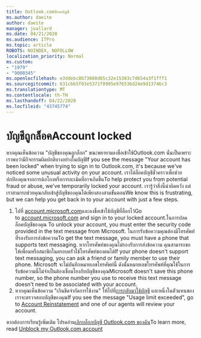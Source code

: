 ```yaml
---
title: Outlook.comล็อคบัญชี
ms.author: daeite
author: daeite
manager: joallard
ms.date: 04/21/2020
ms.audience: ITPro
ms.topic: article
ROBOTS: NOINDEX, NOFOLLOW
localization_priority: Normal
ms.custom:
- "1979"
- "9000345"
ms.openlocfilehash: e3ddebc8b73688d65c32e15383c7d654a3f1fff1
ms.sourcegitcommit: 631cbb5f03e5371f0995e976536d24e9d13746c3
ms.translationtype: MT
ms.contentlocale: th-TH
ms.lasthandoff: 04/22/2020
ms.locfileid: "43745774"
---
```

# <a name="account-locked"></a><span data-ttu-id="60e55-102">บัญชีถูกล็อค</span><span class="sxs-lookup"><span data-stu-id="60e55-102">Account locked</span></span>

<span data-ttu-id="60e55-103">หากคุณเห็นข้อความ "บัญชีของคุณถูกล็อก" ขณะพยายามลงชื่อเข้าใช้Outlook.com นั่นเป็นเพราะเราพบว่ามีกิจกรรมผิดปกติบางอย่างในบัญชี</span><span class="sxs-lookup"><span data-stu-id="60e55-103">If you see the message "Your account has been locked" when trying to sign in to Outlook.com, it's because we've noticed some unusual activity on your account.</span></span> <span data-ttu-id="60e55-104">เราได้ล็อคบัญชีชั่วคราวเพื่อช่วยปกป้องคุณจากการฉ้อโกงหรือการละเมิดที่อาจเกิดขึ้น</span><span class="sxs-lookup"><span data-stu-id="60e55-104">To help protect you from potential fraud or abuse, we've temporarily locked your account.</span></span> <span data-ttu-id="60e55-105">เรารู้ว่าสิ่งนี้น่าผิดหวัง แต่เราสามารถช่วยคุณกลับเข้าสู่บัญชีของคุณได้เพียงสองสามขั้นตอน</span><span class="sxs-lookup"><span data-stu-id="60e55-105">We know this is frustrating, but we can help you get back in to your account with just a few steps.</span></span>

1. <span data-ttu-id="60e55-106">ไปที่ [account.microsoft.com](https://go.microsoft.com/fwlink/?linkid=2090484)และลงชื่อเข้าใช้บัญชีที่ล็อกไว้</span><span class="sxs-lookup"><span data-stu-id="60e55-106">Go to [account.microsoft.com](https://go.microsoft.com/fwlink/?linkid=2090484) and sign in to your locked account.</span></span><span data-ttu-id="60e55-107">ในการปลดล็อคบัญชีของคุณ</span><span class="sxs-lookup"><span data-stu-id="60e55-107"> To unlock your account, you must enter the security code provided in the text message from Microsoft.</span></span> <span data-ttu-id="60e55-108">ในการรับข้อความคุณต้องมีโทรศัพท์ที่รองรับการส่งข้อความ</span><span class="sxs-lookup"><span data-stu-id="60e55-108">To get the text message, you must have a phone that supports text messaging.</span></span> <span data-ttu-id="60e55-109">หากโทรศัพท์ของคุณไม่รองรับการส่งข้อความ คุณสามารถขอให้เพื่อนหรือสมาชิกในครอบครัวใช้โทรศัพท์ของตนได้</span><span class="sxs-lookup"><span data-stu-id="60e55-109">If your phone doesn't support text messaging, you can ask a friend or family member to use their phone.</span></span> <span data-ttu-id="60e55-110">Microsoft จะไม่บันทึกหมายเลขโทรศัพท์นี้ ดังนั้นหมายเลขโทรศัพท์ที่คุณใช้ในการรับข้อความนี้ไม่จําเป็นต้องเชื่อมโยงกับบัญชีของคุณ</span><span class="sxs-lookup"><span data-stu-id="60e55-110">Microsoft doesn't save this phone number, so the phone number you use to receive this text message doesn't need to be associated with your account.</span></span>
2. <span data-ttu-id="60e55-111">หากคุณเห็นข้อความ "เกินขีดจํากัดการใช้งาน" ให้ไปที่[การกลับมาใช้บัญชี](https://go.microsoft.com/fwlink/?linkid=2090483) และหนึ่งในตัวแทนของเราจะตรวจสอบบัญชีของคุณ</span><span class="sxs-lookup"><span data-stu-id="60e55-111">If you see the message "Usage limit exceeded", go to [Account Reinstatement](https://go.microsoft.com/fwlink/?linkid=2090483) and one of our agents will review your account.</span></span>

<span data-ttu-id="60e55-112">หากต้องการเรียนรู้เพิ่มเติม โปรดอ่าน[เลิกบล็อกบัญชี Outlook.com ของฉัน](https://support.office.com/article/f4ad2701-d166-4d8b-8a6a-9af2a1f8a4c4?wt.mc_id=Office_Outlook_com_Alchemy)</span><span class="sxs-lookup"><span data-stu-id="60e55-112">To learn more, read [Unblock my Outlook.com account](https://support.office.com/article/f4ad2701-d166-4d8b-8a6a-9af2a1f8a4c4?wt.mc_id=Office_Outlook_com_Alchemy)</span></span> 